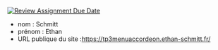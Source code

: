 [![Review Assignment Due Date](https://classroom.github.com/assets/deadline-readme-button-24ddc0f5d75046c5622901739e7c5dd533143b0c8e959d652212380cedb1ea36.svg)](https://classroom.github.com/a/SKyKHAPL)
- nom : Schmitt
- prénom : Ethan 
- URL publique du site :https://tp3menuaccordeon.ethan-schmitt.fr/